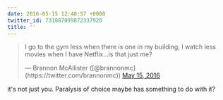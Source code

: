 ```yaml
---
date: 2016-05-15 12:40:57 +0000
twitter_id: 731887099872337920
title: ''
---
```


<blockquote class="twitter-tweet"><p lang="en" dir="ltr">I go to the gym less when there is one in my building, I watch less movies when I have Netflix...is that just me?</p>&mdash; Brannon McAllister ([@brannonmc](https://twitter.com/brannonmc)) <a href="https://twitter.com/brannonmc/status/731877402293501952?ref_src=twsrc%5Etfw">May 15, 2016</a></blockquote>
<script async src="https://platform.twitter.com/widgets.js" charset="utf-8"></script>

it's not just you. Paralysis of choice maybe has something to do with it?
